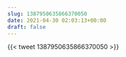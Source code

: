 ```yaml
---
slug: 1387950635866370050
date: 2021-04-30 02:03:13+00:00
draft: false
---
```


{{< tweet 1387950635866370050 >}}
